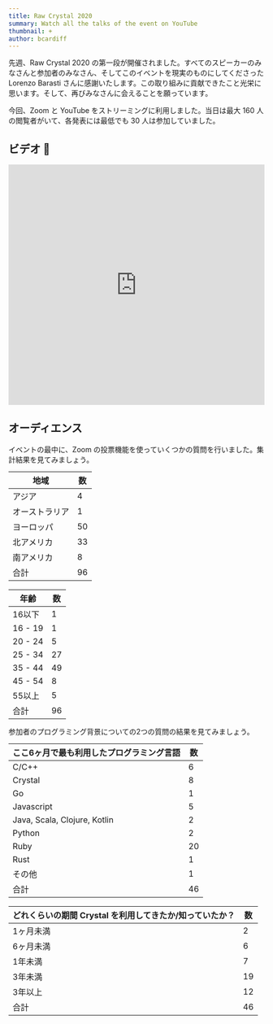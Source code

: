 ```yaml
---
title: Raw Crystal 2020
summary: Watch all the talks of the event on YouTube
thumbnail: +
author: bcardiff
---
```


先週、Raw Crystal 2020 の第一段が開催されました。すべてのスピーカーのみなさんと参加者のみなさん、そしてこのイベントを現実のものにしてくださった Lorenzo Barasti さんに感謝いたします。この取り組みに貢献できたこと光栄に思います。そして、再びみなさんに会えることを願っています。

今回、Zoom と YouTube をストリーミングに利用しました。当日は最大 160 人の閲覧者がいて、各発表には最低でも 30 人は参加していました。

## ビデオ 🍿

<iframe width="840" height="473" src="https://www.youtube.com/embed/videoseries?list=PLfpFq_WLOW__RIIyWvTgYV4bw2cpav2mJ" frameborder="0" allow="accelerometer; autoplay; clipboard-write; encrypted-media; gyroscope; picture-in-picture" allowfullscreen style="margin: 0 auto; max-width: 100%;"></iframe>

## オーディエンス

イベントの最中に、Zoom の投票機能を使っていくつかの質問を行いました。集計結果を見てみましょう。

<table class="bordered no-underline" style="width: auto; margin: 0 auto;">
  <thead>
    <tr><th>地域</th><th>数</th></tr>
  </thead>
  <tbody>
    <tr><td>アジア</td><td class="center">4</td></tr>
    <tr><td>オーストラリア</td><td class="center">1</td></tr>
    <tr><td>ヨーロッパ</td><td class="center">50</td></tr>
    <tr><td>北アメリカ</td><td class="center">33</td></tr>
    <tr><td>南アメリカ</td><td class="center">8</td></tr>
    <tr><td>合計</td><td class="center">96</td></tr>
  </tbody>
</table>

<br/>

<table class="bordered no-underline" style="width: auto; margin: 0 auto;">
  <thead>
    <tr><th>年齢</th><th>数</th></tr>
  </thead>
  <tbody>
    <tr><td>16以下</td><td class="center">1</td></tr>
    <tr><td>16 - 19</td><td class="center">1</td></tr>
    <tr><td>20 - 24</td><td class="center">5</td></tr>
    <tr><td>25 - 34</td><td class="center">27</td></tr>
    <tr><td>35 - 44</td><td class="center">49</td></tr>
    <tr><td>45 - 54</td><td class="center">8</td></tr>
    <tr><td>55以上</td><td class="center">5</td></tr>
    <tr><td>合計</td><td class="center">96</td></tr>
  </tbody>
</table>

参加者のプログラミング背景についての2つの質問の結果を見てみましょう。

<table class="bordered no-underline" style="width: auto; margin: 0 auto;">
  <thead>
    <tr><th>ここ6ヶ月で最も利用したプログラミング言語</th><th>数</th></tr>
  </thead>
  <tbody>
    <tr><td>C/C++</td><td class="center">6</td></tr>
    <tr><td>Crystal</td><td class="center">8</td></tr>
    <tr><td>Go</td><td class="center">1</td></tr>
    <tr><td>Javascript</td><td class="center">5</td></tr>
    <tr><td>Java, Scala, Clojure, Kotlin</td><td class="center">2</td></tr>
    <tr><td>Python</td><td class="center">2</td></tr>
    <tr><td>Ruby</td><td class="center">20</td></tr>
    <tr><td>Rust</td><td class="center">1</td></tr>
    <tr><td>その他</td><td class="center">1</td></tr>
    <tr><td>合計</td><td class="center">46</td></tr>
  </tbody>
</table>

<br/>

<table class="bordered no-underline" style="width: auto; margin: 0 auto;">
  <thead>
    <tr><th>どれくらいの期間 Crystal を利用してきたか/知っていたか？</th><th>数</th></tr>
  </thead>
  <tbody>
    <tr><td>1ヶ月未満</td><td class="center">2</td></tr>
    <tr><td>6ヶ月未満</td><td class="center">6</td></tr>
    <tr><td>1年未満</td><td class="center">7</td></tr>
    <tr><td>3年未満</td><td class="center">19</td></tr>
    <tr><td>3年以上</td><td class="center">12</td></tr>
    <tr><td>合計</td><td class="center">46</td></tr>
  </tbody>
</table>
